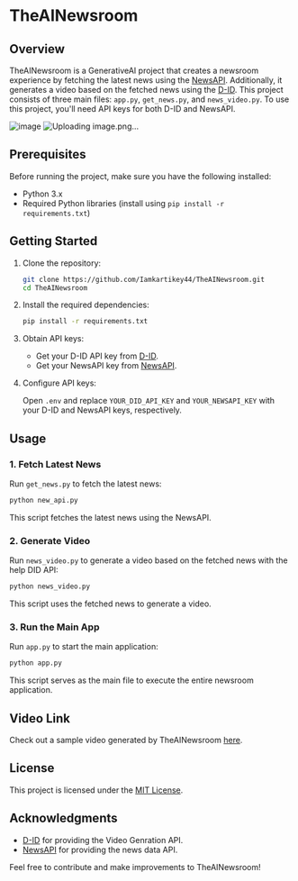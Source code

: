 # TheAINewsroom

## Overview

TheAINewsroom is a GenerativeAI project that creates a newsroom experience by fetching the latest news using the [NewsAPI](https://newsapi.org/). Additionally, it generates a video based on the fetched news using the [D-ID](https://www.d-id.com/). This project consists of three main files: `app.py`, `get_news.py`, and `news_video.py`. To use this project, you'll need API keys for both D-ID and NewsAPI.

![image](https://github.com/Iamkartikey44/TheAINewsroom/assets/68707728/71cef146-dd9d-42d3-92ea-f88741374119)
![Uploading image.png…]()

## Prerequisites

Before running the project, make sure you have the following installed:

- Python 3.x
- Required Python libraries (install using `pip install -r requirements.txt`)

## Getting Started

1. Clone the repository:

    ```bash
    git clone https://github.com/Iamkartikey44/TheAINewsroom.git
    cd TheAINewsroom
    ```

2. Install the required dependencies:

    ```bash
    pip install -r requirements.txt
    ```

3. Obtain API keys:

    - Get your D-ID API key from [D-ID](https://www.d-id.com/).
    - Get your NewsAPI key from [NewsAPI](https://newsapi.org/).

4. Configure API keys:

    Open `.env` and replace `YOUR_DID_API_KEY` and `YOUR_NEWSAPI_KEY` with your D-ID and NewsAPI keys, respectively.

## Usage

### 1. Fetch Latest News

Run `get_news.py` to fetch the latest news:

```bash
python new_api.py
```

This script fetches the latest news using the NewsAPI.

### 2. Generate Video

Run `news_video.py` to generate a video based on the fetched news with the help DID API:

```bash
python news_video.py
```

This script uses the fetched news to generate a video.

### 3. Run the Main App

Run `app.py` to start the main application:

```bash
python app.py
```

This script serves as the main file to execute the entire newsroom application.

## Video Link

Check out a sample video generated by TheAINewsroom [here](https://github.com/Iamkartikey44/TheAINewsroom/blob/main/video.mp4).

## License

This project is licensed under the [MIT License](https://github.com/Iamkartikey44/TheAINewsroom/blob/main/LICENSE).

## Acknowledgments

- [D-ID](https://www.d-id.com/) for providing the Video Genration API.
- [NewsAPI](https://newsapi.org/) for providing the news data API.

Feel free to contribute and make improvements to TheAINewsroom!

